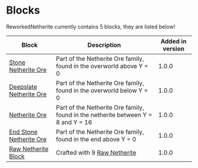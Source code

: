 # Blocks

ReworkedNetherite currently contains 5 blocks, they are listed below!

| Block  | Description | Added in version |
|------- | ------- | ------- |
| [Stone Netherite Ore](../blocks/ores/stone_netherite_ore.md) | Part of the Netherite Ore family, found in the overworld above Y = 0 | 1.0.0
| [Deepslate Netherite Ore](../blocks/ores/deepslate_netherite_ore.md) | Part of the Netherite Ore family, found in the overworld below Y = 0 | 1.0.0
| [Netherite Ore](../blocks/ores/stone_netherite_ore.md) | Part of the Netherite Ore family, found in the netherite between Y = 8 and Y = 16 | 1.0.0
| [End Stone Netherite Ore](../blocks/ores/end_stone_netherite_ore.md) | Part of the Netherite Ore family, found in the end above Y = 0 | 1.0.0
| [Raw Netherite Block](../blocks/ores/stone_netherite_ore.md) | Crafted with 9 [Raw Netherite](../items/raw_netherite.md) | 1.0.0
